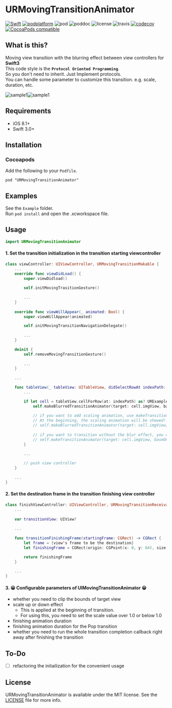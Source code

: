# URMovingTransitionAnimator

 [![Swift](https://img.shields.io/badge/swift-3.0%2B-orange.svg)](https://swift.org) [![podplatform](https://cocoapod-badges.herokuapp.com/p/URMovingTransitionAnimator/badge.png)](https://cocoapod-badges.herokuapp.com/p/URMovingTransitionAnimator/badge.png) ![pod](https://cocoapod-badges.herokuapp.com/v/URMovingTransitionAnimator/badge.png) ![poddoc](https://img.shields.io/cocoapods/metrics/doc-percent/URMovingTransitionAnimator.svg) ![license](https://cocoapod-badges.herokuapp.com/l/URMovingTransitionAnimator/badge.png) ![travis](https://travis-ci.org/jegumhon/URMovingTransitionAnimator.svg?branch=master) [![codecov](https://codecov.io/gh/jegumhon/URMovingTransitionAnimator/branch/master/graph/badge.svg)](https://codecov.io/gh/jegumhon/URMovingTransitionAnimator) [![CocoaPods compatible](https://img.shields.io/badge/CocoaPods-compatible-4BC51D.svg?style=flat)](https://github.com/CocoaPods/CocoaPods)

## What is this?
Moving view transition with the blurring effect between view controllers for **Swift3**  
This code style is the **`Protocol Oriented Programming`**.  
So you don't need to inherit. Just Implement protocols.  
You can handle some parameter to customize this transition. e.g. scale, duration, etc.

![sample1](https://github.com/jegumhon/URMovingTransitionAnimator/blob/master/Resources/URMovingTransitionAnimator1.gif)![sample1](https://github.com/jegumhon/URMovingTransitionAnimator/blob/master/Resources/URMovingTransitionAnimator2_gesture.gif)

## Requirements

* iOS 8.1+
* Swift 3.0+

## Installation

### Cocoapods

Add the following to your `Podfile`.

    pod "URMovingTransitionAnimator"

## Examples

See the `Example` folder.  
Run `pod install` and open the .xcworkspace file.

## Usage

```swift
import URMovingTransitionAnimator
```

#### 1. Set the transition initialization in the transition starting viewcontroller

```swift
class viewController: UIViewController, URMovingTransitionMakable {
    ...
    override func viewDidLoad() {
        super.viewDidload()
        
        self.initMovingTrasitionGesture()
        
        ...
    }
    
    override func viewWillAppear(_ animated: Bool) {
        super.viewWillAppear(animated)

        self.initMovingTransitionNavigationDelegate()
        
        ...
    }

    deinit {
        self.removeMovingTransitionGesture()
        
        ...
    }
    
    ...

    func tableView(_ tableView: UITableView, didSelectRowAt indexPath: IndexPath) {
        ...

        if let cell = tableView.cellForRow(at: indexPath) as? URExampleTableViewCell {
            self.makeBlurredTransitionAnimator(target: cell.imgView, baseOn: tableView.superview!, duration: 0.8)
            
            // if you want to add scaling animation, use makeTransitionAnimator function like below
            // At the beginning, the scaling animation will be showed!!
            // self.makeBlurredTransitionAnimator(target: cell.imgView, baseOn: tableView.superview!, duration: 0.8, needScaleEffect: true, scale: 1.05)
            
            // if you want to transition without the blur effect, you can use this make function!!
            // self.makeTransitionAnimator(target: cell.imgView, baseOn: tableView.superview!, duration: 0.8, needScaleEffect: true, scale: 1.05)
        }
        
        ...

        // push view controller
    }
    
    ...
}
```

#### 2. Set the destination frame in the transition finishing view controller

```swift
class finishViewController: UIViewController, URMovingTransitionReceivable {
    ...
    
    var transitionView: UIView?
    
    ...
    
    func transitionFinishingFrame(startingFrame: CGRect) -> CGRect {
        let frame = {view's frame to be the destination}
        let finishingFrame = CGRect(origin: CGPoint(x: 0, y: 64), size: frame.size)

        return finishingFrame
    }
    
    ...
}
```

#### 3. 😀 Configurable parameters of UIMovingTransitionAnimator 😀
* whether you need to clip the bounds of target view
* scale up or down effect  
  * This is applied at the beginning of transition. 
  * For using this, you need to set the scale value over 1.0 or below 1.0
* finishing animation duration
* finishing animation duration for the Pop transition
* whether you need to run the whole transition completion callback right away after finishing the transition

## To-Do

- [ ] refactoring the initailization for the convenient usage

## License

URMovingTransitionAnimator is available under the MIT license. See the [LICENSE](LICENSE) file for more info.
